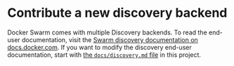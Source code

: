 # Contribute a new discovery backend

Docker Swarm comes with multiple Discovery backends. To read the end-user
documentation, visit the [Swarm discovery documentation on
docs.docker.com](https://docs.docker.com/swarm/discovery/). If you want to
modify the discovery end-user documentation, start with [the `docs/discovery.md`
file](https://github.com/docker/swarm/blob/master/docs/discovery.md) in this
project.
